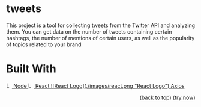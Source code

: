# tweets
This project is a tool for collecting tweets from the Twitter API and analyzing them. You can get data on the number of tweets containing certain hashtags, the number of mentions of certain users, as well as the popularity of topics related to your brand
# Built With

 <a href="https://github.com/gradussus/petly-api">
        <img src="public/readme/node.png" alt="Logo" width="15" height="15" > 
Node
</a>

 <a href="https://react.dev">
        <img src="public/readme/react.png" alt="Logo" width="15" height="15" > 
React
</a>

 <a href="https://redux.js.org/">
       ![React Logo](./images/react.png "React Logo")
  Axios
</a>

<p align="right">(<a href="#readme-top">back to top</a>)
(<a href="https://gradussus.github.io/petly-front">try now</a>)</p>
